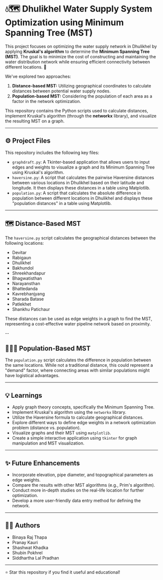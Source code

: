 # 💧🗺️ Dhulikhel Water Supply System Optimization using Minimum Spanning Tree (MST)


This project focuses on optimizing the water supply network in Dhulikhel by applying **Kruskal's algorithm** to determine the **Minimum Spanning Tree (MST)**. The goal is to minimize the cost of constructing and maintaining the water distribution network while ensuring efficient connectivity between different locations. 🚀

We've explored two approaches:

1.  **Distance-based MST:** Utilizing geographical coordinates to calculate distances between potential water supply nodes.
2.  **Population-based MST:** Considering the population of each area as a factor in the network optimization.

This repository contains the Python scripts used to calculate distances, implement Kruskal's algorithm (through the **networkx** library), and visualize the resulting MST on a graph.

---

## ⚙️ Project Files

This repository includes the following key files:

* `graphdraft.py`: A Tkinter-based application that allows users to input edges and weights to visualize a graph and its Minimum Spanning Tree using Kruskal's algorithm.
* `haversine.py`: A script that calculates the pairwise Haversine distances between various locations in Dhulikhel based on their latitude and longitude. It then displays these distances in a table using Matplotlib.
* `population.py`: A script that calculates the absolute difference in population between different locations in Dhulikhel and displays these "population distances" in a table using Matplotlib.

---

## 🗺️ Distance-Based MST

The `haversine.py` script calculates the geographical distances between the following locations:

* Devitar
* Rabigaun
* Dhulikhel
* Bakhundol
* Shreekhandapur
* Bhagwatisthan
* Narayansthan
* Bhattedanda
* Kavrebhanjyang
* Sharada Batase
* Patlekhet
* Shankhu Patichaur

These distances can be used as edge weights in a graph to find the MST, representing a cost-effective water pipeline network based on proximity.

--

## 🧑‍🤝‍🧑 Population-Based MST

The `population.py` script calculates the difference in population between the same locations. While not a traditional distance, this could represent a "demand" factor, where connecting areas with similar populations might have logistical advantages.

---


## 💡 Learnings

* Apply graph theory concepts, specifically the Minimum Spanning Tree.
* Implement Kruskal's algorithm using the `networkx` library.
* Utilize the Haversine formula to calculate geographical distances.
* Explore different ways to define edge weights in a network optimization problem (distance vs. population).
* Visualize graphs and their MST using `matplotlib`.
* Create a simple interactive application using `tkinter` for graph manipulation and MST visualization.

---

## ✨ Future Enhancements

* Incorporate elevation, pipe diameter, and topographical parameters as edge weights.
* Compare the results with other MST algorithms (e.g., Prim's algorithm).
* Conduct more in-depth studies on the real-life location for further optimization.
* Develop a more user-friendly data entry method for defining the network.

---

## 🧑‍💻 Authors

* Binaya Raj Thapa
* Pranay Kauri 
* Shashwat Khadka
* Shubin Pokhrel 
* Siddhartha Lal Pradhan 

---

⭐ Star this repository if you find it useful and educational!